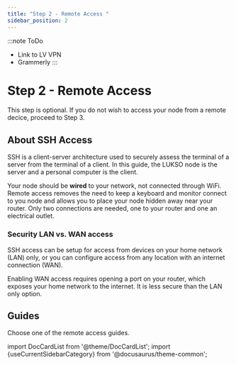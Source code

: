 ```yaml
---
title: "Step 2 - Remote Access "
sidebar_position: 2
---
```

:::note ToDo
- Link to LV VPN
- Grammerly
:::
# Step 2 - Remote Access
This step is optional. If you do not wish to access your node from a remote decice, proceed to Step 3.

## About SSH Access

SSH is a client-server architecture used to securely assess the terminal of a server from the terminal of a client. In this guide, the LUKSO node is the server and a personal computer is the client.

Your node should be **wired** to your network, not connected through WiFi. Remote access removes the need to keep a keyboard and monitor connect to you node and allows you to place your node hidden away near your router. Only two connections are needed, one to your router and one an electrical outlet.

### Security LAN vs. WAN access
SSH access can be setup for access from devices on your home network (LAN) only, or you can configure access from any location with an internet connection (WAN).

Enabling WAN access requires opening a port on your router, which exposes your home network to the internet. It is less secure than the LAN only option.

## Guides
Choose one of the remote access guides.

import DocCardList from '@theme/DocCardList';
import {useCurrentSidebarCategory} from '@docusaurus/theme-common';

<DocCardList items={useCurrentSidebarCategory().items}/>




